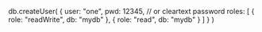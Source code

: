 db.createUser(
  {
    user: "one",
    pwd:  12345,   // or cleartext password
    roles: [ { role: "readWrite", db: "mydb" },
             { role: "read", db: "mydb" } ]
  }
)